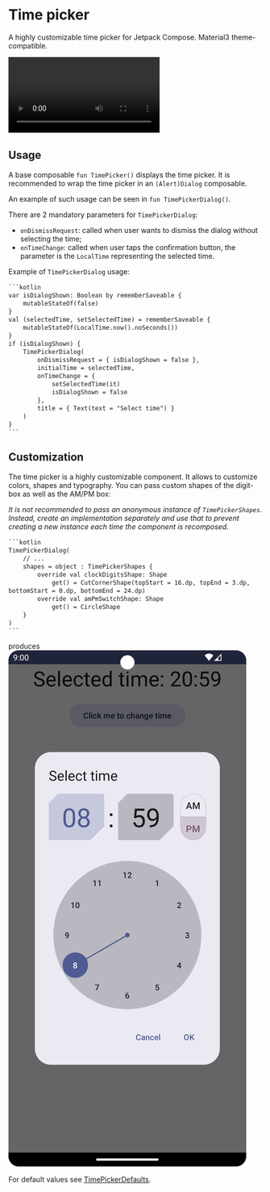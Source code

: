 # Time picker

A highly customizable time picker for Jetpack Compose. Material3 theme-compatible.

![demo-video](resources/timepicker-demo.webm.mp4)

## Usage

A base composable `fun TimePicker()` displays the time picker. It is recommended to wrap the time picker in an `(Alert)Dialog` composable.

An example of such usage can be seen in `fun TimePickerDialog()`.

There are 2 mandatory parameters for `TimePickerDialog`:

- `onDismissRequest`: called when user wants to dismiss the dialog without selecting the time;
- `onTimeChange`: called when user taps the confirmation button, the parameter is the `LocalTime` representing the selected time.

Example of `TimePickerDialog` usage:

    ```kotlin
    var isDialogShown: Boolean by rememberSaveable {
        mutableStateOf(false)
    }
    val (selectedTime, setSelectedTime) = rememberSaveable {
        mutableStateOf(LocalTime.now().noSeconds())
    }
    if (isDialogShown) {
        TimePickerDialog(
            onDismissRequest = { isDialogShown = false },
            initialTime = selectedTime,
            onTimeChange = {
                setSelectedTime(it)
                isDialogShown = false
            },
            title = { Text(text = "Select time") }
        )
    }
    ```

## Customization
The time picker is a highly customizable component. It allows to customize colors, shapes and typography.
You can pass custom shapes of the digit-box as well as the AM/PM box:

_It is not recommended to pass an anonymous instance of `TimePickerShapes`. Instead, create an implementation separately and use that to prevent creating a new instance each time the component is recomposed._

    ```kotlin
    TimePickerDialog(
        // ...
        shapes = object : TimePickerShapes {
            override val clockDigitsShape: Shape
                get() = CutCornerShape(topStart = 16.dp, topEnd = 3.dp, bottomStart = 0.dp, bottomEnd = 24.dp)
            override val amPmSwitchShape: Shape
                get() = CircleShape
        }
    )
    ```
produces
![custom-shapes](resources/time-picker-day-custom-shapes.png)

For default values see [TimePickerDefaults](../../datetimepickers/src/main/java/com/marosseleng/compose/material3/datetimepickers/time/domain/TimePickerDefaults.kt).